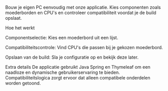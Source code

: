 Bouw je eigen PC eenvoudig met onze applicatie. 
Kies componenten zoals moederborden en CPU's en controleer compatibiliteit voordat je de build opslaat.

Hoe het werkt

Componentselectie: Kies een moederbord uit een lijst.

Compatibiliteitscontrole: Vind CPU's die passen bij je gekozen moederbord.

Opslaan van de build: Sla je configuratie op en bekijk deze later.

Extra details
De applicatie gebruikt Java Spring en Thymeleaf om een naadloze en dynamische gebruikerservaring te bieden. Compatibiliteitslogica zorgt ervoor dat alleen compatibele onderdelen worden getoond.
